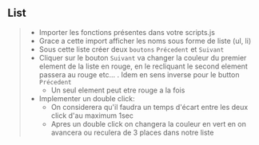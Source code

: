 ## List

> - Importer les fonctions présentes dans votre scripts.js 
> - Grace a cette import afficher les noms sous forme de liste (ul, li)
> - Sous cette liste créer deux `boutons` `Précedent` et `Suivant`
> - Cliquer sur le bouton `Suivant` va changer la couleur du premier element de la liste en rouge, en le recliquant le second element passera au rouge etc... . Idem en sens inverse pour le button `Précedent`
>   - Un seul element peut etre rouge a la fois
> - Implementer un double click:
>   - On considerera qu'il faudra un temps d'écart entre les deux click d'au maximum 1sec 
>   - Apres un double click on changera la couleur en vert en on avancera ou reculera de 3 places dans notre liste